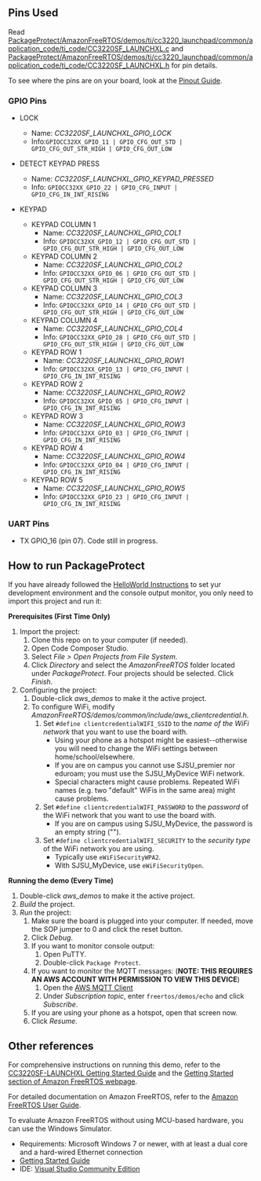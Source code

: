 ## Pins Used
Read [PackageProtect/AmazonFreeRTOS/demos/ti/cc3220_launchpad/common/application_code/ti_code/CC3220SF_LAUNCHXL.c](https://github.com/ZoieM/Package-Protect/blob/master/PackageProtect/AmazonFreeRTOS/demos/ti/cc3220_launchpad/common/application_code/ti_code/CC3220SF_LAUNCHXL.c)
and [PackageProtect/AmazonFreeRTOS/demos/ti/cc3220_launchpad/common/application_code/ti_code/CC3220SF_LAUNCHXL.h](https://github.com/ZoieM/Package-Protect/blob/master/PackageProtect/AmazonFreeRTOS/demos/ti/cc3220_launchpad/common/application_code/ti_code/CC3220SF_LAUNCHXL.h)
for pin details.

To see where the pins are on your board, look at the [Pinout Guide](http://www.ti.com/lit/ug/swau124/swau124.pdf).

### GPIO Pins
+ LOCK
    + Name: *CC3220SF_LAUNCHXL_GPIO_LOCK* 
    + Info:`GPIOCC32XX_GPIO_11 | GPIO_CFG_OUT_STD | GPIO_CFG_OUT_STR_HIGH | GPIO_CFG_OUT_LOW`

+ DETECT KEYPAD PRESS
    + Name: *CC3220SF_LAUNCHXL_GPIO_KEYPAD_PRESSED*
    + Info: `GPIOCC32XX_GPIO_22 | GPIO_CFG_INPUT | GPIO_CFG_IN_INT_RISING`

+ KEYPAD
   + KEYPAD COLUMN 1
       + Name: *CC3220SF_LAUNCHXL_GPIO_COL1*
       + Info: `GPIOCC32XX_GPIO_12 | GPIO_CFG_OUT_STD | GPIO_CFG_OUT_STR_HIGH | GPIO_CFG_OUT_LOW`
   + KEYPAD COLUMN 2
       + Name: *CC3220SF_LAUNCHXL_GPIO_COL2*
       + Info: `GPIOCC32XX_GPIO_06 | GPIO_CFG_OUT_STD | GPIO_CFG_OUT_STR_HIGH | GPIO_CFG_OUT_LOW`
   + KEYPAD COLUMN 3
       + Name: *CC3220SF_LAUNCHXL_GPIO_COL3*
       + Info: `GPIOCC32XX_GPIO_14 | GPIO_CFG_OUT_STD | GPIO_CFG_OUT_STR_HIGH | GPIO_CFG_OUT_LOW`
   + KEYPAD COLUMN 4
       + Name: *CC3220SF_LAUNCHXL_GPIO_COL4*
       + Info: `GPIOCC32XX_GPIO_28 | GPIO_CFG_OUT_STD | GPIO_CFG_OUT_STR_HIGH | GPIO_CFG_OUT_LOW`   
   + KEYPAD ROW 1
       + Name: *CC3220SF_LAUNCHXL_GPIO_ROW1*
       + Info: `GPIOCC32XX_GPIO_13 | GPIO_CFG_INPUT | GPIO_CFG_IN_INT_RISING`         
   + KEYPAD ROW 2
       + Name: *CC3220SF_LAUNCHXL_GPIO_ROW2*
       + Info: `GPIOCC32XX_GPIO_05 | GPIO_CFG_INPUT | GPIO_CFG_IN_INT_RISING`
   + KEYPAD ROW 3
       + Name: *CC3220SF_LAUNCHXL_GPIO_ROW3*
       + Info: `GPIOCC32XX_GPIO_03 | GPIO_CFG_INPUT | GPIO_CFG_IN_INT_RISING`
   + KEYPAD ROW 4
       + Name: *CC3220SF_LAUNCHXL_GPIO_ROW4*
       + Info: `GPIOCC32XX_GPIO_04 | GPIO_CFG_INPUT | GPIO_CFG_IN_INT_RISING`
   + KEYPAD ROW 5
       + Name: *CC3220SF_LAUNCHXL_GPIO_ROW5*
       + Info: `GPIOCC32XX_GPIO_23 | GPIO_CFG_INPUT | GPIO_CFG_IN_INT_RISING`     
 
 ### UART Pins
 + TX GPIO_16 (pin 07). Code still in progress.

## How to run PackageProtect

If you have already followed the [HelloWorld Instructions](https://github.com/ZoieM/Package-Protect/tree/master/HelloWorld) to set yur development environment and the console output monitor, you only need to import this project and run it: 


**Prerequisites (First Time Only)**
1. Import the project:
   1. Clone this repo on to your computer (if needed).
   1. Open Code Composer Studio.
   1. Select *File > Open Projects from File System*.
   1. Click *Directory* and select the *AmazonFreeRTOS* folder located under *PackageProtect*. Four projects should be selected. Click *Finish*.
1. Configuring the project:
   1. Double-click *aws_demos* to make it the active project.
   1. To configure WiFi, modify *AmazonFreeRTOS/demos/common/include/aws_clientcredential.h*.
      1. Set `#define clientcredentialWIFI_SSID` to the *name of the WiFi network* that you want to use the board with.
         + Using your phone as a hotspot might be easiest--otherwise you will need to change the WiFi settings between home/school/elsewhere.
         + If you are on campus you cannot use SJSU_premier nor eduroam; you must use the SJSU_MyDevice WiFi network.
         + Special characters might cause problems. Repeated WiFi names (e.g. two "default" WiFis in the same area) might cause problems.
      1. Set `#define clientcredentialWIFI_PASSWORD` to the *password* of the WiFi network that you want to use the board with. 
         + If you are on campus using SJSU_MyDevice, the password is an empty string ("").
      1. Set `#define clientcredentialWIFI_SECURITY` to the *security type* of the WiFi network you are using.
         + Typically use `eWiFiSecurityWPA2`.
         + With SJSU_MyDevice, use `eWiFiSecurityOpen`.

**Running the demo (Every Time)**
1. Double-click *aws_demos* to make it the active project.
1. *Build* the project.
1. *Run* the project:
   1. Make sure the board is plugged into your computer. If needed, move the SOP jumper to 0 and click the reset button.
   1. Click *Debug*.
   1. If you want to monitor console output:
      1. Open PuTTY.
      1. Double-click `Package Protect`. 
   1. If you want to monitor the MQTT messages: (**NOTE: THIS REQUIRES AN AWS ACCOUNT WITH PERMISSION TO VIEW THIS DEVICE**)
      1. Open the [AWS MQTT Client](https://us-west-2.console.aws.amazon.com/iot/home?region=us-west-2#/test)
      1. Under *Subscription topic*, enter `freertos/demos/echo` and click *Subscribe*.
   1. If you are using your phone as a hotspot, open that screen now.
   1. Click *Resume*.


## Other references

For comprehensive instructions on running this demo, refer to the [CC3220SF-LAUNCHXL Getting Started Guide](https://docs.aws.amazon.com/freertos/latest/userguide/getting_started_ti.html) and the [Getting Started section of Amazon FreeRTOS webpage](https://aws.amazon.com/freertos).

For detailed documentation on Amazon FreeRTOS, refer to the [Amazon FreeRTOS User Guide](https://aws.amazon.com/documentation/freertos).

To evaluate Amazon FreeRTOS without using MCU-based hardware, you can use the Windows Simulator.
* Requirements: Microsoft Windows 7 or newer, with at least a dual core and a hard-wired Ethernet connection
* [Getting Started Guide](https://docs.aws.amazon.com/freertos/latest/userguide/getting_started_windows.html)
* IDE: [Visual Studio Community Edition](https://www.visualstudio.com/downloads/)
